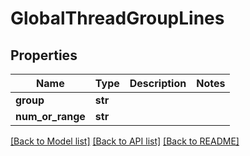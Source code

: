 # GlobalThreadGroupLines

## Properties
Name | Type | Description | Notes
------------ | ------------- | ------------- | -------------
**group** | **str** |  | 
**num_or_range** | **str** |  | 

[[Back to Model list]](../README.md#documentation-for-models) [[Back to API list]](../README.md#documentation-for-api-endpoints) [[Back to README]](../README.md)

